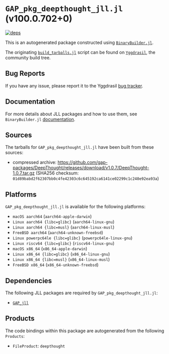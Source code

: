 # `GAP_pkg_deepthought_jll.jl` (v100.0.702+0)

[![deps](https://juliahub.com/docs/GAP_pkg_deepthought_jll/deps.svg)](https://juliahub.com/ui/Packages/General/GAP_pkg_deepthought_jll/)

This is an autogenerated package constructed using [`BinaryBuilder.jl`](https://github.com/JuliaPackaging/BinaryBuilder.jl).

The originating [`build_tarballs.jl`](https://github.com/JuliaPackaging/Yggdrasil/blob/3517f1f8d014409faf7a2948f0a26fe5df9f9d0d/G/GAP_pkg/GAP_pkg_deepthought/build_tarballs.jl) script can be found on [`Yggdrasil`](https://github.com/JuliaPackaging/Yggdrasil/), the community build tree.

## Bug Reports

If you have any issue, please report it to the Yggdrasil [bug tracker](https://github.com/JuliaPackaging/Yggdrasil/issues).

## Documentation

For more details about JLL packages and how to use them, see `BinaryBuilder.jl` [documentation](https://docs.binarybuilder.org/stable/jll/).

## Sources

The tarballs for `GAP_pkg_deepthought_jll.jl` have been built from these sources:

* compressed archive: https://github.com/gap-packages/DeepThought/releases/download/v1.0.7/DeepThought-1.0.7.tar.gz (SHA256 checksum: `01d89babd2f62307bb0c4fe42303c6c645192ca6141ce02299c1c240e92ea93a`)

## Platforms

`GAP_pkg_deepthought_jll.jl` is available for the following platforms:

* `macOS aarch64` (`aarch64-apple-darwin`)
* `Linux aarch64 {libc=glibc}` (`aarch64-linux-gnu`)
* `Linux aarch64 {libc=musl}` (`aarch64-linux-musl`)
* `FreeBSD aarch64` (`aarch64-unknown-freebsd`)
* `Linux powerpc64le {libc=glibc}` (`powerpc64le-linux-gnu`)
* `Linux riscv64 {libc=glibc}` (`riscv64-linux-gnu`)
* `macOS x86_64` (`x86_64-apple-darwin`)
* `Linux x86_64 {libc=glibc}` (`x86_64-linux-gnu`)
* `Linux x86_64 {libc=musl}` (`x86_64-linux-musl`)
* `FreeBSD x86_64` (`x86_64-unknown-freebsd`)

## Dependencies

The following JLL packages are required by `GAP_pkg_deepthought_jll.jl`:

* [`GAP_jll`](https://github.com/JuliaBinaryWrappers/GAP_jll.jl)

## Products

The code bindings within this package are autogenerated from the following `Products`:

* `FileProduct`: `deepthought`
